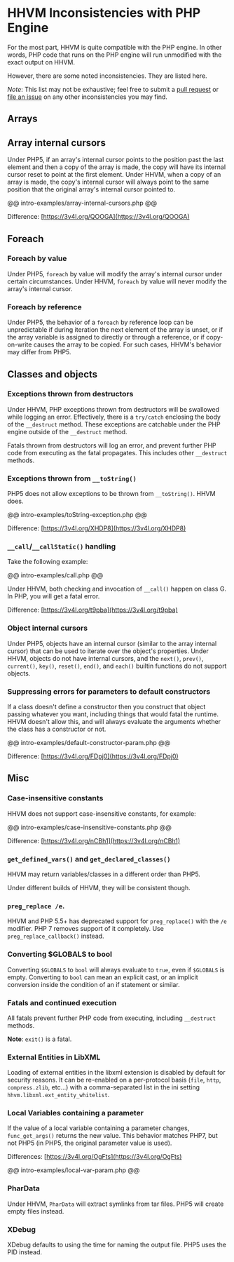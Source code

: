 # HHVM Inconsistencies with PHP Engine

For the most part, HHVM is quite compatible with the PHP engine. In other words, PHP code that runs on the PHP engine will run unmodified with the exact output on HHVM.

However, there are some noted inconsistencies. They are listed here.

*Note*: This list may not be exhaustive; feel free to submit a [pull request](https://github.com/facebook/hhvm/pulls) or [file an issue](https://github.com/facebook/hhvm/issues) on any other inconsistencies you may find.

## Arrays

## Array internal cursors

Under PHP5, if an array's internal cursor points to the position past the last element and then a copy of the array is made, the copy will have its internal cursor reset to point at the first element. Under HHVM, when a copy of an array is made, the copy's internal cursor will always point to the same position that the original array's internal cursor pointed to.

@@ intro-examples/array-internal-cursors.php @@

Difference: [https://3v4l.org/QOOGA](https://3v4l.org/QOOGA)

## Foreach 

### Foreach by value

Under PHP5, `foreach` by value will modify the array's internal cursor under certain circumstances. Under HHVM, `foreach` by value will never modify the array's internal cursor.

### Foreach by reference

Under PHP5, the behavior of a `foreach` by reference loop can be unpredictable if during iteration the next element of the array is unset, or if the array variable is assigned to directly or through a reference, or if copy-on-write causes the array to be copied. For such cases, HHVM's behavior may differ from PHP5.


## Classes and objects

### Exceptions thrown from destructors

Under HHVM, PHP exceptions thrown from destructors will be swallowed while logging an error. Effectively, there is a `try/catch` enclosing the body of the `__destruct` method. These exceptions are catchable under the PHP engine outside of the `__destruct` method.

Fatals thrown from destructors will log an error, and prevent further PHP code from executing as the fatal propagates. This includes other `__destruct` methods.

### Exceptions thrown from `__toString()`

PHP5 does not allow exceptions to be thrown from `__toString()`. HHVM does.

@@ intro-examples/toString-exception.php @@

Difference: [https://3v4l.org/XHDP8](https://3v4l.org/XHDP8)

### `__call`/`__callStatic()` handling

Take the following example:

@@ intro-examples/call.php @@

Under HHVM, both checking and invocation of `__call()` happen on class G. In PHP, you will get a fatal error. 

Difference: [https://3v4l.org/t9pba](https://3v4l.org/t9pba)

### Object internal cursors

Under PHP5, objects have an internal cursor (similar to the array internal cursor) that can be used to iterate over the object's properties. Under HHVM, objects do not have internal cursors, and the `next()`, `prev()`, `current()`, `key()`, `reset()`, `end()`, and `each()` builtin functions do not support objects.

### Suppressing errors for parameters to default constructors

If a class doesn't define a constructor then you construct that object passing whatever you want, including things that would fatal the runtime. HHVM doesn't allow this, and will always evaluate the arguments whether the class has a constructor or not.

@@ intro-examples/default-constructor-param.php @@

Difference: [https://3v4l.org/FDpj0](https://3v4l.org/FDpj0)

## Misc

### Case-insensitive constants

HHVM does not support case-insensitive constants, for example:

@@ intro-examples/case-insensitive-constants.php @@

Difference: [https://3v4l.org/nCBh1](https://3v4l.org/nCBh1)

### `get_defined_vars()` and `get_declared_classes()`

HHVM may return variables/classes in a different order than PHP5.

Under different builds of HHVM, they will be consistent though.

### `preg_replace /e`.

HHVM and PHP 5.5+ has deprecated support for `preg_replace()` with the `/e` modifier. PHP 7 removes support of it completely. Use `preg_replace_callback()` instead.

### Converting $GLOBALS to bool 

Converting `$GLOBALS` to `bool` will always evaluate to `true`, even if `$GLOBALS` is empty. Converting to `bool` can mean an explicit cast, or an implicit conversion inside the condition of an if statement or similar.

### Fatals and continued execution

All fatals prevent further PHP code from executing, including `__destruct` methods. 

**Note**: `exit()` is a fatal.

### External Entities in LibXML

Loading of external entities in the libxml extension is disabled by default for security reasons. It can be re-enabled on a per-protocol basis (`file`, `http`, `compress.zlib`, etc...) with a comma-separated list in the ini setting
`hhvm.libxml.ext_entity_whitelist`.

### Local Variables containing a parameter

If the value of a local variable containing a parameter changes, `func_get_args()` returns the new value. This behavior matches PHP7, but not PHP5 (in PHP5, the original parameter value is used). 

Differences: [https://3v4l.org/OgFts](https://3v4l.org/OgFts)

@@ intro-examples/local-var-param.php @@

### PharData

Under HHVM, `PharData` will extract symlinks from tar files. PHP5 will create empty files instead.

### XDebug

XDebug defaults to using the time for naming the output file. PHP5 uses the
PID instead.
